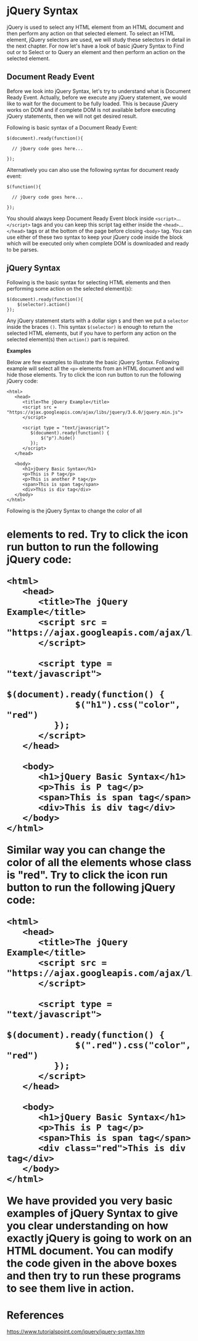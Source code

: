 # jQuery Syntax

jQuery is used to select any HTML element from an HTML document and then perform any action on that selected element. To select an HTML element, jQuery selectors are used, we will study these selectors in detail in the next chapter. For now let's have a look of basic jQuery Syntax to Find out or to Select or to Query an element and then perform an action on the selected element.

## Document Ready Event
Before we look into jQuery Syntax, let's try to understand what is Document Ready Event. Actually, before we execute any jQuery statement, we would like to wait for the document to be fully loaded. This is because jQuery works on DOM and if complete DOM is not available before executing jQuery statements, then we will not get desired result.

Following is basic syntax of a Document Ready Event:
```
$(document).ready(function(){

  // jQuery code goes here...

});
```
Alternatively you can also use the following syntax for document ready event:
```
$(function(){

  // jQuery code goes here...

});
```
You should always keep Document Ready Event block inside `<script>`...`</script>` tags and you can keep this script tag either inside the `<head>`...`</head>` tags or at the bottom of the page before closing `<body>` tag.
You can use either of these two syntax to keep your jQuery code inside the block which will be executed only when complete DOM is downloaded and ready to be parses.

## jQuery Syntax
Following is the basic syntax for selecting HTML elements and then performing some action on the selected element(s):
```
$(document).ready(function(){
    $(selector).action()
});
```

Any jQuery statement starts with a dollar sign `$` and then we put a `selector` inside the braces `()`. This syntax `$(selector)` is enough to return the selected HTML elements, but if you have to perform any action on the selected element(s) then `action()` part is required.

**Examples**

Below are few examples to illustrate the basic jQuery Syntax. Following example will select all the `<p>` elements from an HTML document and will hide those elements. Try to click the icon run button to run the following jQuery code:
```
<html>
   <head>
      <title>The jQuery Example</title>
      <script src = "https://ajax.googleapis.com/ajax/libs/jquery/3.6.0/jquery.min.js">
      </script>

      <script type = "text/javascript">
         $(document).ready(function() {
             $("p").hide()
         });
      </script>
   </head>

   <body>
      <h1>jQuery Basic Syntax</h1>
      <p>This is P tag</p>
      <p>This is another P tag</p>
      <span>This is span tag</span>
      <div>This is div tag</div>
   </body>
</html>
```
Following is the jQuery Syntax to change the color of all <h1> elements to red. Try to click the icon run button to run the following jQuery code:
```
<html>
   <head>
      <title>The jQuery Example</title>
      <script src = "https://ajax.googleapis.com/ajax/libs/jquery/3.6.0/jquery.min.js">
      </script>

      <script type = "text/javascript">
         $(document).ready(function() {
             $("h1").css("color", "red")
         });
      </script>
   </head>

   <body>
      <h1>jQuery Basic Syntax</h1>
      <p>This is P tag</p>
      <span>This is span tag</span>
      <div>This is div tag</div>
   </body>
</html>
```
Similar way you can change the color of all the elements whose class is "red". Try to click the icon run button to run the following jQuery code:
```
<html>
   <head>
      <title>The jQuery Example</title>
      <script src = "https://ajax.googleapis.com/ajax/libs/jquery/3.6.0/jquery.min.js">
      </script>

      <script type = "text/javascript">
         $(document).ready(function() {
             $(".red").css("color", "red")
         });
      </script>
   </head>

   <body>
      <h1>jQuery Basic Syntax</h1>
      <p>This is P tag</p>
      <span>This is span tag</span>
      <div class="red">This is div tag</div>
   </body>
</html>
```
We have provided you very basic examples of jQuery Syntax to give you clear understanding on how exactly jQuery is going to work on an HTML document. You can modify the code given in the above boxes and then try to run these programs to see them live in action.

# References
https://www.tutorialspoint.com/jquery/jquery-syntax.htm
